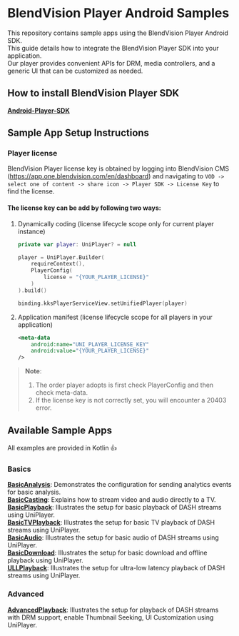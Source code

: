 # BlendVision Player Android Samples

This repository contains sample apps using the BlendVision Player Android SDK.  
This guide details how to integrate the BlendVision Player SDK into your application.  
Our player provides convenient APIs for DRM, media controllers, and a generic UI that can be customized as needed.

## How to install BlendVision Player SDK
[**Android-Player-SDK**](https://github.com/BlendVision/Android-Player-SDK)

## Sample App Setup Instructions

### Player license
BlendVision Player license key is obtained by logging into BlendVision CMS (https://app.one.blendvision.com/en/dashboard) and navigating to `VOD -> select one of content -> share icon -> Player SDK -> License Key` to find the license.

#### The license key can be add by following two ways:
1. Dynamically coding (license lifecycle scope only for current player instance)
    ```kotlin
    private var player: UniPlayer? = null
    
    player = UniPlayer.Builder(
        requireContext(),
        PlayerConfig(
            license = "{YOUR_PLAYER_LICENSE}"
        )
    ).build()
    
    binding.kksPlayerServiceView.setUnifiedPlayer(player)
    ```
2. Application manifest (license lifecycle scope for all players in your application)
    ```xml
    <meta-data 
        android:name="UNI_PLAYER_LICENSE_KEY" 
        android:value="{YOUR_PLAYER_LICENSE}"
    />
    ```

> **Note**:
>   1. The order player adopts is first check PlayerConfig and then check meta-data.
>   2. If the license key is not correctly set, you will encounter a 20403 error.

## Available Sample Apps

All examples are provided in Kotlin :+1:

### Basics

[**BasicAnalysis**](https://github.com/BlendVision/Android-Player-SDK/blob/main/BasicAnalysis):
Demonstrates the configuration for sending analytics events for basic analysis.  
[**BasicCasting**](https://github.com/BlendVision/Android-Player-SDK/blob/main/BasicCasting):
Explains how to stream video and audio directly to a TV.  
[**BasicPlayback**](https://github.com/BlendVision/Android-Player-SDK/blob/main/BasicPlayback):
Illustrates the setup for basic playback of DASH streams using UniPlayer.  
[**BasicTVPlayback**](https://github.com/BlendVision/Android-Player-SDK/blob/main/BasicTVPlayback):
Illustrates the setup for basic TV playback of DASH streams using UniPlayer.  
[**BasicAudio**](https://github.com/BlendVision/Android-Player-SDK/blob/main/BasicAudio):
Illustrates the setup for basic audio of DASH streams using UniPlayer.  
[**BasicDownload**](https://github.com/BlendVision/Android-Player-SDK/blob/main/BasicDownload):
Illustrates the setup for basic download and offline playback using UniPlayer.  
[**ULLPlayback**](https://github.com/BlendVision/Android-Player-SDK/blob/main/ULLPlayback):
Illustrates the setup for ultra-low latency playback of DASH streams using UniPlayer.  

### Advanced

[**AdvancedPlayback**](https://github.com/BlendVision/Android-Player-SDK/blob/main/AdvancedPlayback): Illustrates
the setup for playback of DASH streams with DRM support, enable Thumbnail Seeking, UI Customization
using UniPlayer.


